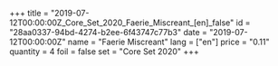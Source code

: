 +++
title = "2019-07-12T00:00:00Z_Core_Set_2020_Faerie_Miscreant_[en]_false"
id = "28aa0337-94bd-4274-b2ee-6f43747c77b3"
date = "2019-07-12T00:00:00Z"
name = "Faerie Miscreant"
lang = ["en"]
price = "0.11"
quantity = 4
foil = false
set = "Core Set 2020"
+++
